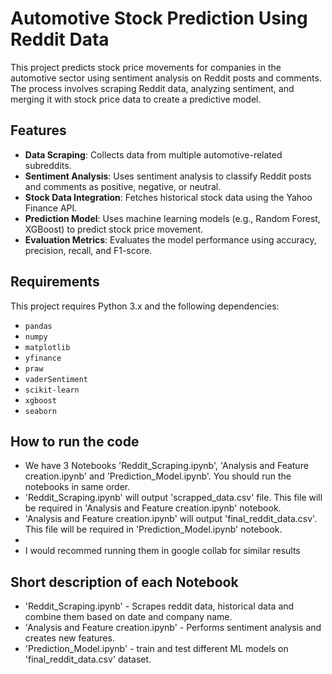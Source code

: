 # Automotive Stock Prediction Using Reddit Data

This project predicts stock price movements for companies in the automotive sector using sentiment analysis on Reddit posts and comments. The process involves scraping Reddit data, analyzing sentiment, and merging it with stock price data to create a predictive model.
## Features

- **Data Scraping**: Collects data from multiple automotive-related subreddits.
- **Sentiment Analysis**: Uses sentiment analysis to classify Reddit posts and comments as positive, negative, or neutral.
- **Stock Data Integration**: Fetches historical stock data using the Yahoo Finance API.
- **Prediction Model**: Uses machine learning models (e.g., Random Forest, XGBoost) to predict stock price movement.
- **Evaluation Metrics**: Evaluates the model performance using accuracy, precision, recall, and F1-score.

## Requirements

This project requires Python 3.x and the following dependencies:

- `pandas`
- `numpy`
- `matplotlib`
- `yfinance`
- `praw`
- `vaderSentiment`
- `scikit-learn`
- `xgboost`
- `seaborn`

## How to run the code
- We have 3 Notebooks 'Reddit_Scraping.ipynb', 'Analysis and Feature creation.ipynb' and 'Prediction_Model.ipynb'. You should run the notebooks in same order.
- 'Reddit_Scraping.ipynb' will output 'scrapped_data.csv' file. This file will be required in 'Analysis and Feature creation.ipynb' notebook.
- 'Analysis and Feature creation.ipynb' will output 'final_reddit_data.csv'. This file will be required in 'Prediction_Model.ipynb' notebook.
- 
- I would recommed running them in google collab for similar results 

## Short description of each Notebook
- 'Reddit_Scraping.ipynb' - Scrapes reddit data, historical data and combine them based on date and company name.
- 'Analysis and Feature creation.ipynb' - Performs sentiment analysis and creates new features.
- 'Prediction_Model.ipynb' - train and test different ML models on 'final_reddit_data.csv' dataset.

